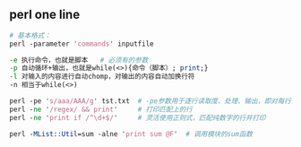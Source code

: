 ## perl one line

```perl
# 基本格式：
perl -parameter 'commands' inputfile
```

```perl
-e 执行命令，也就是脚本	# 必须有的参数
-p 自动循环+输出，也就是while(<>){命令（脚本）; print;}
-l 对输入的内容进行自动chomp，对输出的内容自动加换行符
-n 相当于while(<>)
```

```perl
perl -pe 's/aaa/AAA/g' tst.txt	# -pe参数用于逐行读取度、处理、输出，即对每行处理
perl -ne '/regex/ && print'		# 打印匹配上的行
perl -ne 'print if /^\d+$/'		# 灵活使用正则式，匹配纯数字的行并打印
```

```perl
perl -MList::Util=sum -alne 'print sum @F'	# 调用模块的sum函数
```

